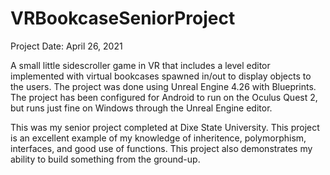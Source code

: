 # VRBookcaseSeniorProject

Project Date: April 26, 2021

A small little sidescroller game in VR that includes a level editor implemented with virtual bookcases spawned in/out to display objects to the users. The project was done using Unreal Engine 4.26 with Blueprints. The project has been configured for Android to run on the Oculus Quest 2, but runs just fine on Windows through the Unreal Engine editor.

This was my senior project completed at Dixe State University. This project is an excellent example of my knowledge of inheritence, polymorphism, interfaces, and good use of functions. This project also demonstrates my ability to build something from the ground-up.
